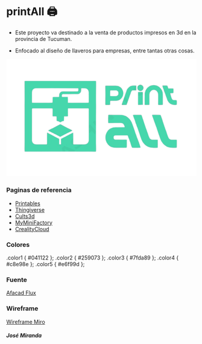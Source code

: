 # printAll 🖨️
- Este proyecto va destinado a la venta de productos impresos en 3d en la provincia de Tucuman.

- Enfocado al diseño de llaveros para empresas, entre tantas otras cosas.

![Logo](https://raw.githubusercontent.com/Josemiranda989/DPFS-printAll/refs/heads/main/info/design/printall.png)

### Paginas de referencia

- [Printables](https://www.printables.com/?lang=es)
- [Thingiverse](https://www.thingiverse.com/)
- [Cults3d](https://www.printables.com/?lang=es)
- [MyMiniFactory](https://www.printables.com/?lang=es)
- [CrealityCloud](https://www.printables.com/?lang=es)

### Colores
.color1 { #041122 };
.color2 { #259073 };
.color3 { #7fda89 };
.color4 { #c8e98e };
.color5 { #e6f99d };

### Fuente
[Afacad Flux](https://fonts.google.com/specimen/Afacad+Flux)

### Wireframe
[Wireframe Miro](https://miro.com/app/board/uXjVLPQKDaY=/?share_link_id=353989382563)


##### José Miranda